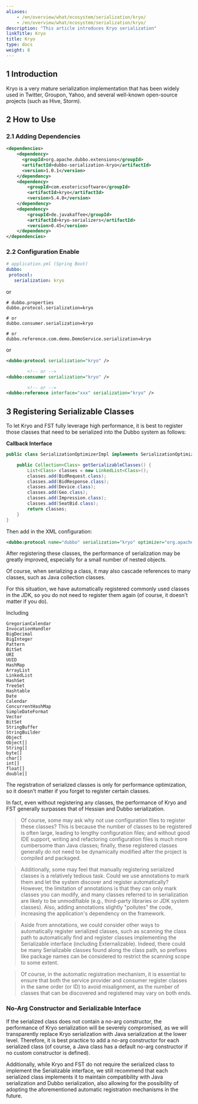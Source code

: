 ```yaml
---
aliases:
    - /en/overview/what/ecosystem/serialization/kryo/
    - /en/overview/what/ecosystem/serialization/kryo/
description: "This article introduces Kryo serialization"
linkTitle: Kryo
title: Kryo
type: docs
weight: 8
---
```





## 1 Introduction

Kryo is a very mature serialization implementation that has been widely used in Twitter, Groupon, Yahoo, and several well-known open-source projects (such as Hive, Storm).

## 2 How to Use

### 2.1 Adding Dependencies

```xml
<dependencies>
    <dependency>
      <groupId>org.apache.dubbo.extensions</groupId>
      <artifactId>dubbo-serialization-kryo</artifactId>
      <version>1.0.1</version>
    </dependency>
    <dependency>
        <groupId>com.esotericsoftware</groupId>
        <artifactId>kryo</artifactId>
        <version>5.4.0</version>
    </dependency>
    <dependency>
        <groupId>de.javakaffee</groupId>
        <artifactId>kryo-serializers</artifactId>
        <version>0.45</version>
    </dependency>
</dependencies>
```

### 2.2 Configuration Enable


```yaml
# application.yml (Spring Boot)
dubbo:
 protocol:
   serialization: kryo
```
or
```properties
# dubbo.properties
dubbo.protocol.serialization=kryo

# or
dubbo.consumer.serialization=kryo

# or
dubbo.reference.com.demo.DemoService.serialization=kryo
```
or
```xml
<dubbo:protocol serialization="kryo" />

        <!-- or -->
<dubbo:consumer serialization="kryo" />

        <!-- or -->
<dubbo:reference interface="xxx" serialization="kryo" />
```


## 3 Registering Serializable Classes

To let Kryo and FST fully leverage high performance, it is best to register those classes that need to be serialized into the Dubbo system as follows:

**Callback Interface**
```java
public class SerializationOptimizerImpl implements SerializationOptimizer {

    public Collection<Class> getSerializableClasses() {
        List<Class> classes = new LinkedList<Class>();
        classes.add(BidRequest.class);
        classes.add(BidResponse.class);
        classes.add(Device.class);
        classes.add(Geo.class);
        classes.add(Impression.class);
        classes.add(SeatBid.class);
        return classes;
    }
}
```

Then add in the XML configuration:

```xml
<dubbo:protocol name="dubbo" serialization="kryo" optimizer="org.apache.dubbo.demo.SerializationOptimizerImpl"/>
```

After registering these classes, the performance of serialization may be greatly improved, especially for a small number of nested objects.

Of course, when serializing a class, it may also cascade references to many classes, such as Java collection classes.

For this situation, we have automatically registered commonly used classes in the JDK, so you do not need to register them again (of course, it doesn't matter if you do). 

Including
```
GregorianCalendar
InvocationHandler
BigDecimal
BigInteger
Pattern
BitSet
URI
UUID
HashMap
ArrayList
LinkedList
HashSet
TreeSet
Hashtable
Date
Calendar
ConcurrentHashMap
SimpleDateFormat
Vector
BitSet
StringBuffer
StringBuilder
Object
Object[]
String[]
byte[]
char[]
int[]
float[]
double[]
```

The registration of serialized classes is only for performance optimization, so it doesn't matter if you forget to register certain classes.

In fact, even without registering any classes, the performance of Kryo and FST generally surpasses that of Hessian and Dubbo serialization.

> Of course, some may ask why not use configuration files to register these classes? This is because the number of classes to be registered is often large, leading to lengthy configuration files; and without good IDE support, writing and refactoring configuration files is much more cumbersome than Java classes; finally, these registered classes generally do not need to be dynamically modified after the project is compiled and packaged.

> Additionally, some may feel that manually registering serialized classes is a relatively tedious task. Could we use annotations to mark them and let the system discover and register automatically? However, the limitation of annotations is that they can only mark classes you can modify, and many classes referred to in serialization are likely to be unmodifiable (e.g., third-party libraries or JDK system classes). Also, adding annotations slightly "pollutes" the code, increasing the application's dependency on the framework.

> Aside from annotations, we could consider other ways to automatically register serialized classes, such as scanning the class path to automatically find and register classes implementing the Serializable interface (including Externalizable). Indeed, there could be many Serializable classes found along the class path, so prefixes like package names can be considered to restrict the scanning scope to some extent.

> Of course, in the automatic registration mechanism, it is essential to ensure that both the service provider and consumer register classes in the same order (or ID) to avoid misalignment, as the number of classes that can be discovered and registered may vary on both ends.

### No-Arg Constructor and Serializable Interface

If the serialized class does not contain a no-arg constructor, the performance of Kryo serialization will be severely compromised, as we will transparently replace Kryo serialization with Java serialization at the lower level. Therefore, it is best practice to add a no-arg constructor for each serialized class (of course, a Java class has a default no-arg constructor if no custom constructor is defined).

Additionally, while Kryo and FST do not require the serialized class to implement the Serializable interface, we still recommend that each serialized class implements it to maintain compatibility with Java serialization and Dubbo serialization, also allowing for the possibility of adopting the aforementioned automatic registration mechanisms in the future.

